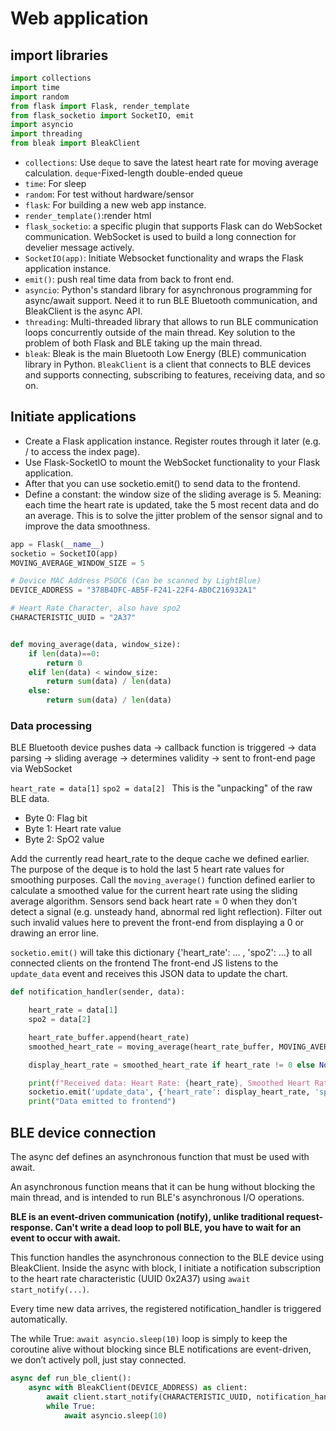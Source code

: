 # Web application 
## import libraries
```python
import collections
import time
import random
from flask import Flask, render_template
from flask_socketio import SocketIO, emit
import asyncio
import threading
from bleak import BleakClient
```

- `collections`: Use `deque` to save the latest heart rate for moving average calculation. `deque`-Fixed-length double-ended queue
- `time`: For sleep
- `random`: For test without hardware/sensor
- `flask`: For building a new web app instance.
- `render_template()`:render html
- `flask_socketio`: a specific plugin that supports Flask can do WebSocket communication. WebSocket is used to build a long connection for develier message actively.
- `SocketIO(app)`: Initiate Websocket functionality and wraps the Flask application instance.
- `emit()`: push real time data from back to front end.
- `asyncio`: Python's standard library for asynchronous programming for async/await support. Need it to run BLE Bluetooth communication, and BleakClient is the async API.
- `threading`: Multi-threaded library that allows to run BLE communication loops concurrently outside of the main thread. Key solution to the problem of both Flask and BLE taking up the main thread.
- `bleak`: Bleak is the main Bluetooth Low Energy (BLE) communication library in Python. `BleakClient` is a client that connects to BLE devices and supports connecting, subscribing to features, receiving data, and so on.

## Initiate applications
- Create a Flask application instance. Register routes through it later (e.g. / to access the index page).
- Use Flask-SocketIO to mount the WebSocket functionality to your Flask application.
- After that you can use socketio.emit() to send data to the frontend.
- Define a constant: the window size of the sliding average is 5. Meaning: each time the heart rate is updated, take the 5 most recent data and do an average. This is to solve the jitter problem of the sensor signal and to improve the data smoothness.

```python
app = Flask(__name__)
socketio = SocketIO(app)
MOVING_AVERAGE_WINDOW_SIZE = 5

# Device MAC Address PSOC6 (Can be scanned by LightBlue) 
DEVICE_ADDRESS = "378B4DFC-AB5F-F241-22F4-AB0C216932A1"

# Heart Rate Character, also have spo2
CHARACTERISTIC_UUID = "2A37"  


def moving_average(data, window_size):
    if len(data)==0:
        return 0
    elif len(data) < window_size:
        return sum(data) / len(data)
    else:
        return sum(data) / len(data)
```

### Data processing

BLE Bluetooth device pushes data → 
 callback function is triggered → 
 data parsing → 
 sliding average → 
 determines validity → 
 sent to front-end page via WebSocket



`heart_rate = data[1]`
`spo2 = data[2] `
This is the "unpacking" of the raw BLE data.
- Byte 0: Flag bit 
- Byte 1: Heart rate value 
- Byte 2: SpO2 value 

Add the currently read heart_rate to the deque cache we defined earlier. The purpose of the deque is to hold the last 5 heart rate values for smoothing purposes. Call the `moving_average()` function defined earlier to calculate a smoothed value for the current heart rate using the sliding average algorithm. 
Sensors send back heart rate = 0 when they don't detect a signal (e.g. unsteady hand, abnormal red light reflection). Filter out such invalid values here to prevent the front-end from displaying a 0 or drawing an error line.

`socketio.emit()` will take this dictionary {'heart_rate': ... , 'spo2': ...} to all connected clients on the frontend
The front-end JS listens to the `update_data` event and receives this JSON data to update the chart.

```python
def notification_handler(sender, data):

    heart_rate = data[1]
    spo2 = data[2]

    heart_rate_buffer.append(heart_rate)
    smoothed_heart_rate = moving_average(heart_rate_buffer, MOVING_AVERAGE_WINDOW_SIZE)

    display_heart_rate = smoothed_heart_rate if heart_rate != 0 else None

    print(f"Received data: Heart Rate: {heart_rate}, Smoothed Heart Rate: {smoothed_heart_rate},spo2 : {spo2}, Raw Data: {data}")
    socketio.emit('update_data', {'heart_rate': display_heart_rate, 'spo2': spo2}, namespace='/')
    print("Data emitted to frontend")
```
## BLE device connection
The async def defines an asynchronous function that must be used with await.

An asynchronous function means that it can be hung without blocking the main thread, and is intended to run BLE's asynchronous I/O operations.

**BLE is an event-driven communication (notify), unlike traditional request-response. Can't write a dead loop to poll BLE, you have to wait for an event to occur with await.**

This function handles the asynchronous connection to the BLE device using BleakClient. Inside the async with block, I initiate a notification subscription to the heart rate characteristic (UUID 0x2A37) using `await start_notify(...)`.

Every time new data arrives, the registered notification_handler is triggered automatically.

The while True: `await asyncio.sleep(10)` loop is simply to keep the coroutine alive without blocking since BLE notifications are event-driven, we don’t actively poll, just stay connected.



```python
async def run_ble_client():
    async with BleakClient(DEVICE_ADDRESS) as client:
        await client.start_notify(CHARACTERISTIC_UUID, notification_handler)
        while True:
            await asyncio.sleep(10)
```
